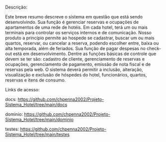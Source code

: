 Descrição:

  Este breve resumo descreve o sistema em questão que está sendo desenvolvindo. Sua função é gerenciar reservas e ocupações de apartamentos de uma rede de hotéis. Em cada hotel, terá um ou mais terminais para controlar os serviços internos e de comunicação.
  Nosso produto a princípio permite ao hospede se cadastrar, buscar um ou mais quartos, reservar, ou cancelar a reserva, podendo escolher entre, baixa ou alta temporada, além de feriados. Sua função de pagar despesas no check-out está em desenvolvimento. 
  Dentre as funções básicas de controle que devem se ter são: cadastro de cliente, gerenciamento de reservas e ocupações, gerenciamento de pagamento, emissão de nota fiscal e de reservas pela web. O sistema deverá permitir a inclusão, alteração, visualização e exclusão de hóspedes do hotel, funcionários, quartos, reservas e itens de consumo.
  
 Links de acesso:
 
 docs: https://github.com/chpenna2002/Projeto-Sistema_Hotel/tree/main/docs
 
 dominio: https://github.com/chpenna2002/Projeto-Sistema_Hotel/tree/main/dominio
 
 testes: https://github.com/chpenna2002/Projeto-Sistema_Hotel/tree/main/testes
